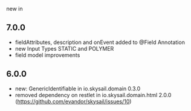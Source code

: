 new in

7.0.0
-----

 * fieldAttributes, description and onEvent added to @Field Annotation
 * new Input Types STATIC and POLYMER
 * field model improvements


6.0.0 
-----

 * new: GenericIdentifiable in io.skysail.domain 0.3.0
 * removed dependency on restlet in io.skysail.domain.html 2.0.0 (https://github.com/evandor/skysail/issues/10)

